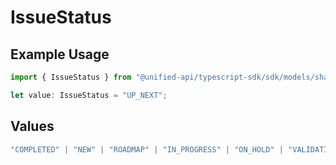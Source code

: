 # IssueStatus

## Example Usage

```typescript
import { IssueStatus } from "@unified-api/typescript-sdk/sdk/models/shared";

let value: IssueStatus = "UP_NEXT";
```

## Values

```typescript
"COMPLETED" | "NEW" | "ROADMAP" | "IN_PROGRESS" | "ON_HOLD" | "VALIDATING" | "REJECTED" | "UP_NEXT"
```